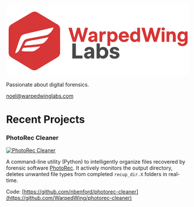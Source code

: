 [![WarpedWing Labs](https://raw.githubusercontent.com/WarpedWing/WarpedWing/refs/heads/main/WarpedWingLabsLogo_Horizontal_Compressed_W500.png)](https://github.com/WarpedWing/)

Passionate about digital forensics.

[noel@warpedwinglabs.com](mailto:noel@warpedwinglabs.com)
<br/>

# Recent Projects

### PhotoRec Cleaner

[![PhotoRec Cleaner](https://i.imgur.com/NaiEfDp.png)](https://github.com/WarpedWing/photorec-cleaner)

A command-line utility (Python) to intelligently organize files recovered by forensic software [PhotoRec](https://www.cgsecurity.org/wiki/PhotoRec). It actively monitors the output directory, deletes unwanted file types from completed `recup_dir.X` folders in real-time.

Code: [https://github.com/nbenford/photorec-cleaner](https://github.com/WarpedWing/photorec-cleaner)
<br/>
<br/>
